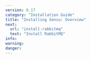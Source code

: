 ```yaml
---
version: 0.17
category: "Installation Guide"
title: "Installing Sensu: Overview"
next:
  url: "install-rabbitmq"
  text: "Install RabbitMQ"
info:
warning:
danger:
---
```

